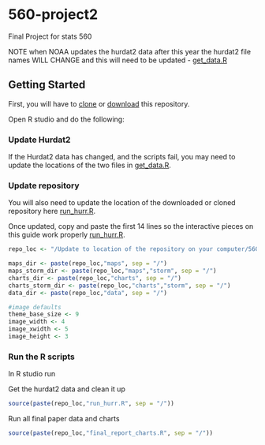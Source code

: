 # 560-project2
Final Project for stats 560

NOTE when NOAA updates the hurdat2 data after this year the hurdat2 file names WILL CHANGE and this will need to be updated - [get_data.R](get_data.R)

## Getting Started

First, you will have to [clone](https://github.com/daveism/560-prez) or [download](https://github.com/daveism/560-prez/archive/master.zip) this repository.

Open R studio and do the following:

### Update Hurdat2
If the Hurdat2 data has changed, and the scripts fail, you may need to update the locations of the two files in [get_data.R](get_data.R#L7-L8).  


### Update repository
You will also need to update the location of the downloaded or cloned repository here [run_hurr.R](run_hurr.R#L1).  

Once updated, copy and paste the first 14 lines so the interactive pieces on this guide work properly [run_hurr.R](https://github.com/daveism/560-project2/blob/master/run_hurr.R#L1:L14).

```r
repo_loc <- "/Update to location of the repository on your computer/560-prez"

maps_dir <- paste(repo_loc,"maps", sep = "/")
maps_storm_dir <- paste(repo_loc,"maps","storm", sep = "/")
charts_dir <- paste(repo_loc,"charts", sep = "/")
charts_storm_dir <- paste(repo_loc,"charts","storm", sep = "/")
data_dir <- paste(repo_loc,"data", sep = "/")

#image defaults
theme_base_size <- 9
image_width <- 4
image_xwidth <- 5
image_height <- 3

```

### Run the R scripts
In R studio run

Get the hurdat2 data and clean it up
```r
source(paste(repo_loc,"run_hurr.R", sep = "/"))
```

Run all final paper data and charts
```r
source(paste(repo_loc,"final_report_charts.R", sep = "/"))
```
